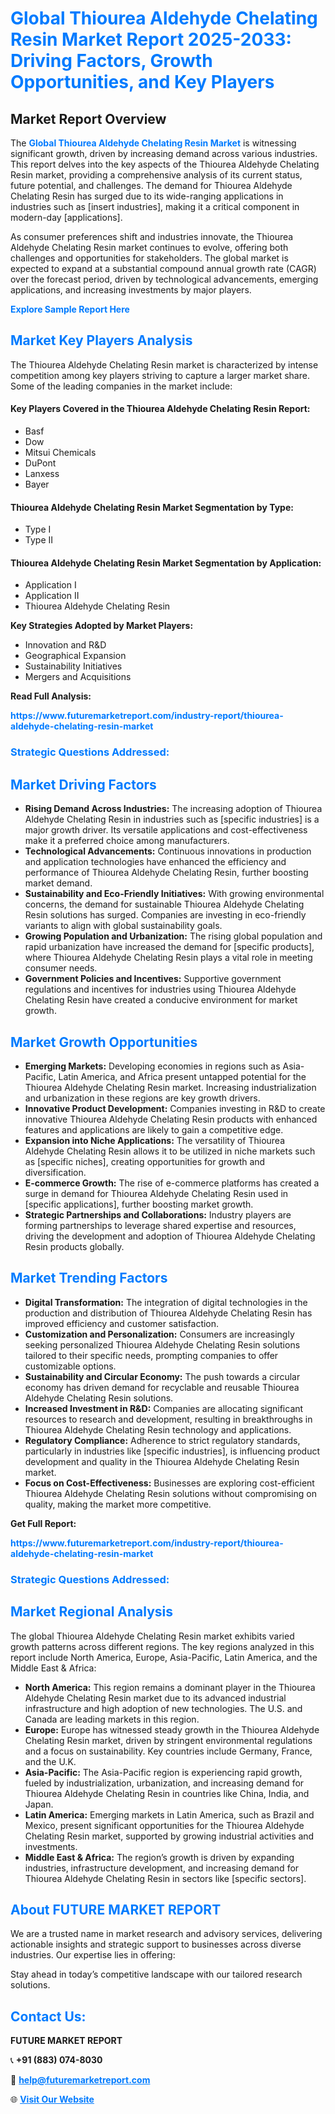 <h1 style="color: #007BFF;">Global Thiourea Aldehyde Chelating Resin Market Report 2025-2033: Driving Factors, Growth Opportunities, and Key Players</h1>

<section id="overview">
<h2>Market Report Overview</h2>
<p>The <a href="https://www.futuremarketreport.com/industry-report/thiourea-aldehyde-chelating-resin-market" style="color: #007BFF; text-decoration: none;"><strong>Global Thiourea Aldehyde Chelating Resin Market</strong></a> is witnessing significant growth, driven by increasing demand across various industries. This report delves into the key aspects of the Thiourea Aldehyde Chelating Resin market, providing a comprehensive analysis of its current status, future potential, and challenges. The demand for Thiourea Aldehyde Chelating Resin has surged due to its wide-ranging applications in industries such as [insert industries], making it a critical component in modern-day [applications].</p>
<p>As consumer preferences shift and industries innovate, the Thiourea Aldehyde Chelating Resin market continues to evolve, offering both challenges and opportunities for stakeholders. The global market is expected to expand at a substantial compound annual growth rate (CAGR) over the forecast period, driven by technological advancements, emerging applications, and increasing investments by major players.</p>
</section>

<section id="overview">
<p><a href="https://www.futuremarketreport.com/request-sample/reportId=116734" style="color: #007BFF; text-decoration: none;"><strong>Explore Sample Report Here</strong></a></p>
</section>

<section id="key-players">
<h2 style="color: #007BFF;">Market Key Players Analysis</h2>
<p>The Thiourea Aldehyde Chelating Resin market is characterized by intense competition among key players striving to capture a larger market share. Some of the leading companies in the market include:</p>
<h4>Key Players Covered in the Thiourea Aldehyde Chelating Resin Report:</h4>
<ul><li>Basf</li><li>Dow</li><li>Mitsui Chemicals</li><li>DuPont</li><li>Lanxess</li><li>Bayer</li></ul>
<h4>Thiourea Aldehyde Chelating Resin Market Segmentation by Type:</h4>
<ul><li>Type I</li><li>Type II</li></ul>

<h4>Thiourea Aldehyde Chelating Resin Market Segmentation by Application:</h4>
<ul><li>Application I</li><li>Application II</li><li>Thiourea Aldehyde Chelating Resin</li></ul>
<p><strong>Key Strategies Adopted by Market Players:</strong></p>
<ul>
<li>Innovation and R&D</li>
<li>Geographical Expansion</li>
<li>Sustainability Initiatives</li>
<li>Mergers and Acquisitions</li>
</ul>
</section>

<section>
<p><strong>Read Full Analysis: </strong></p><a href="https://www.futuremarketreport.com/industry-report/thiourea-aldehyde-chelating-resin-market" style="color: #007BFF; text-decoration: none;"><strong>https://www.futuremarketreport.com/industry-report/thiourea-aldehyde-chelating-resin-market</strong></a>
<h3 style="color: #007BFF;">Strategic Questions Addressed:</h3>
</section>

<section id="driving-factors">
<h2 style="color: #007BFF;">Market Driving Factors</h2>
<ul>
<li><strong>Rising Demand Across Industries:</strong> The increasing adoption of Thiourea Aldehyde Chelating Resin in industries such as [specific industries] is a major growth driver. Its versatile applications and cost-effectiveness make it a preferred choice among manufacturers.</li>
<li><strong>Technological Advancements:</strong> Continuous innovations in production and application technologies have enhanced the efficiency and performance of Thiourea Aldehyde Chelating Resin, further boosting market demand.</li>
<li><strong>Sustainability and Eco-Friendly Initiatives:</strong> With growing environmental concerns, the demand for sustainable Thiourea Aldehyde Chelating Resin solutions has surged. Companies are investing in eco-friendly variants to align with global sustainability goals.</li>
<li><strong>Growing Population and Urbanization:</strong> The rising global population and rapid urbanization have increased the demand for [specific products], where Thiourea Aldehyde Chelating Resin plays a vital role in meeting consumer needs.</li>
<li><strong>Government Policies and Incentives:</strong> Supportive government regulations and incentives for industries using Thiourea Aldehyde Chelating Resin have created a conducive environment for market growth.</li>
</ul>
</section>

<section id="growth-opportunities">
<h2 style="color: #007BFF;">Market Growth Opportunities</h2>
<ul>
<li><strong>Emerging Markets:</strong> Developing economies in regions such as Asia-Pacific, Latin America, and Africa present untapped potential for the Thiourea Aldehyde Chelating Resin market. Increasing industrialization and urbanization in these regions are key growth drivers.</li>
<li><strong>Innovative Product Development:</strong> Companies investing in R&D to create innovative Thiourea Aldehyde Chelating Resin products with enhanced features and applications are likely to gain a competitive edge.</li>
<li><strong>Expansion into Niche Applications:</strong> The versatility of Thiourea Aldehyde Chelating Resin allows it to be utilized in niche markets such as [specific niches], creating opportunities for growth and diversification.</li>
<li><strong>E-commerce Growth:</strong> The rise of e-commerce platforms has created a surge in demand for Thiourea Aldehyde Chelating Resin used in [specific applications], further boosting market growth.</li>
<li><strong>Strategic Partnerships and Collaborations:</strong> Industry players are forming partnerships to leverage shared expertise and resources, driving the development and adoption of Thiourea Aldehyde Chelating Resin products globally.</li>
</ul>
</section>

<section id="trending-factors">
<h2 style="color: #007BFF;">Market Trending Factors</h2>
<ul>
<li><strong>Digital Transformation:</strong> The integration of digital technologies in the production and distribution of Thiourea Aldehyde Chelating Resin has improved efficiency and customer satisfaction.</li>
<li><strong>Customization and Personalization:</strong> Consumers are increasingly seeking personalized Thiourea Aldehyde Chelating Resin solutions tailored to their specific needs, prompting companies to offer customizable options.</li>
<li><strong>Sustainability and Circular Economy:</strong> The push towards a circular economy has driven demand for recyclable and reusable Thiourea Aldehyde Chelating Resin solutions.</li>
<li><strong>Increased Investment in R&D:</strong> Companies are allocating significant resources to research and development, resulting in breakthroughs in Thiourea Aldehyde Chelating Resin technology and applications.</li>
<li><strong>Regulatory Compliance:</strong> Adherence to strict regulatory standards, particularly in industries like [specific industries], is influencing product development and quality in the Thiourea Aldehyde Chelating Resin market.</li>
<li><strong>Focus on Cost-Effectiveness:</strong> Businesses are exploring cost-efficient Thiourea Aldehyde Chelating Resin solutions without compromising on quality, making the market more competitive.</li>
</ul>
</section>

<section>
<p><strong>Get Full Report: </strong></p><a href="https://www.futuremarketreport.com/industry-report/thiourea-aldehyde-chelating-resin-market" style="color: #007BFF; text-decoration: none;"><strong>https://www.futuremarketreport.com/industry-report/thiourea-aldehyde-chelating-resin-market</strong></a>
<h3 style="color: #007BFF;">Strategic Questions Addressed:</h3>
</section>


<section id="regional-analysis">
<h2 style="color: #007BFF;">Market Regional Analysis</h2>
<p>The global Thiourea Aldehyde Chelating Resin market exhibits varied growth patterns across different regions. The key regions analyzed in this report include North America, Europe, Asia-Pacific, Latin America, and the Middle East & Africa:</p>
<ul>
<li><strong>North America:</strong> This region remains a dominant player in the Thiourea Aldehyde Chelating Resin market due to its advanced industrial infrastructure and high adoption of new technologies. The U.S. and Canada are leading markets in this region.</li>
<li><strong>Europe:</strong> Europe has witnessed steady growth in the Thiourea Aldehyde Chelating Resin market, driven by stringent environmental regulations and a focus on sustainability. Key countries include Germany, France, and the U.K.</li>
<li><strong>Asia-Pacific:</strong> The Asia-Pacific region is experiencing rapid growth, fueled by industrialization, urbanization, and increasing demand for Thiourea Aldehyde Chelating Resin in countries like China, India, and Japan.</li>
<li><strong>Latin America:</strong> Emerging markets in Latin America, such as Brazil and Mexico, present significant opportunities for the Thiourea Aldehyde Chelating Resin market, supported by growing industrial activities and investments.</li>
<li><strong>Middle East & Africa:</strong> The region’s growth is driven by expanding industries, infrastructure development, and increasing demand for Thiourea Aldehyde Chelating Resin in sectors like [specific sectors].</li>
</ul>
</section>

<footer>
<h2 style="color: #007BFF;">About FUTURE MARKET REPORT</h2>
<p>We are a trusted name in market research and advisory services, delivering actionable insights and strategic support to businesses across diverse industries. Our expertise lies in offering:</p>

<p>Stay ahead in today’s competitive landscape with our tailored research solutions.</p>

<h2 style="color: #007BFF;">Contact Us:</h2>
<p><strong>FUTURE MARKET REPORT</strong></p>
<p>📞 <strong>+91 (883) 074-8030</strong></p>
<p>📧 <strong><a href="mailto:help@futuremarketreport.com" style="color: #007BFF;">help@futuremarketreport.com</a></strong></p>
<p>🌐 <strong><a href="https://www.futuremarketreport.com/" style="color: #007BFF;">Visit Our Website</a></strong></p>
</footer>